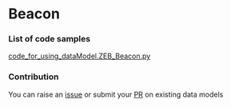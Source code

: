 # Beacon

### List of code samples 

<!-- 50-List of code -->

<!-- [code entry](link) -->
[code_for_using_dataModel.ZEB_Beacon.py](https://github.com/smart-data-models/dataModel.ZEB/blob/master/Beacon/code/code_for_using_dataModel.ZEB_Beacon.py)


<!-- /50-List of code -->

### Contribution
You can raise an [issue](https://github.com/smart-data-models/dataModel.ZEB/issues) or submit your [PR](https://github.com/smart-data-models/dataModel.ZEB/pulls) on existing data models
